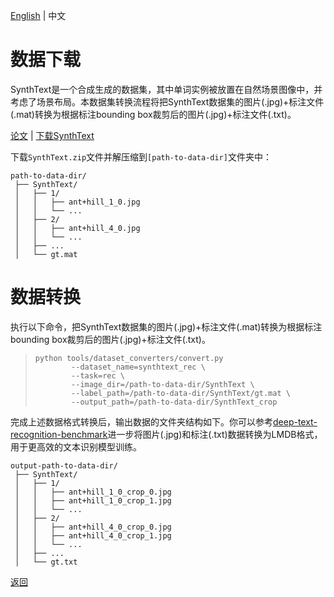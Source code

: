 [English](../../en/datasets/synthtext_rec.md) | 中文

# 数据下载

SynthText是一个合成生成的数据集，其中单词实例被放置在自然场景图像中，并考虑了场景布局。本数据集转换流程将把SynthText数据集的图片(.jpg)+标注文件(.mat)转换为根据标注bounding box裁剪后的图片(.jpg)+标注文件(.txt)。

[论文](https://www.robots.ox.ac.uk/~vgg/publications/2016/Gupta16/) | [下载SynthText](https://academictorrents.com/details/2dba9518166cbd141534cbf381aa3e99a087e83c)

下载`SynthText.zip`文件并解压缩到`[path-to-data-dir]`文件夹中：
```
path-to-data-dir/
 ├── SynthText/
 │   ├── 1/
 │   │   ├── ant+hill_1_0.jpg
 │   │   └── ...
 │   ├── 2/
 │   │   ├── ant+hill_4_0.jpg
 │   │   └── ...
 │   ├── ...
 │   └── gt.mat
```
# 数据转换

执行以下命令，把SynthText数据集的图片(.jpg)+标注文件(.mat)转换为根据标注bounding box裁剪后的图片(.jpg)+标注文件(.txt)。

> ```shell
> python tools/dataset_converters/convert.py 
>         --dataset_name=synthtext_rec \
>         --task=rec \
>         --image_dir=/path-to-data-dir/SynthText \
>         --label_path=/path-to-data-dir/SynthText/gt.mat \
>         --output_path=/path-to-data-dir/SynthText_crop
> ```

完成上述数据格式转换后，输出数据的文件夹结构如下。你可以参考[deep-text-recognition-benchmark](https://github.com/clovaai/deep-text-recognition-benchmark#when-you-need-to-train-on-your-own-dataset-or-non-latin-language-datasets)进一步将图片(.jpg)和标注(.txt)数据转换为LMDB格式，用于更高效的文本识别模型训练。

```
output-path-to-data-dir/
 ├── SynthText/
 │   ├── 1/
 │   │   ├── ant+hill_1_0_crop_0.jpg
 │   │   ├── ant+hill_1_0_crop_1.jpg
 │   │   └── ...
 │   ├── 2/
 │   │   ├── ant+hill_4_0_crop_0.jpg
 │   │   ├── ant+hill_4_0_crop_1.jpg
 │   │   └── ...
 │   ├── ...
 │   └── gt.txt
```

[返回](../../../tools/dataset_converters/README_CN.md)